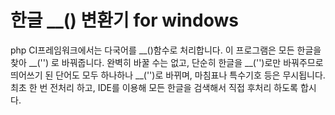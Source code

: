 # 한글 __() 변환기 for windows

php CI프레임워크에서는 다국어를 __()함수로 처리합니다.
이 프로그램은 모든 한글을 찾아 __('') 로 바꿔줍니다.
완벽히 바꿀 수는 없고, 단순히 한글을 __('')로만 바꿔주므로 띄어쓰기 된 단어도 모두 하나하나 __('')로 바뀌며, 마침표나 특수기호 등은 무시됩니다.
최초 한 번 전처리 하고, IDE를 이용해 모든 한글을 검색해서 직접 후처리 하도록 합시다.
